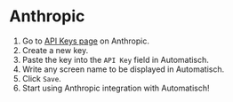# Anthropic

1. Go to [API Keys page](https://console.anthropic.com/settings/keys) on Anthropic.
2. Create a new key.
3. Paste the key into the `API Key` field in Automatisch.
4. Write any screen name to be displayed in Automatisch.
5. Click `Save`.
6. Start using Anthropic integration with Automatisch!
